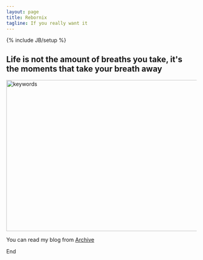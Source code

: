 ```yaml
---
layout: page
title: Rebornix
tagline: If you really want it
---
```

{% include JB/setup %}


## Life is not the amount of breaths you take, it's the moments that take your breath away  ##

<a href="http://www.flickr.com/photos/njukidreborn/8204268671/" title="Flickr 上 njukidreborn 的 keywords"><img src="http://farm9.staticflickr.com/8057/8204268671_bceb0b7347_z.jpg" width="640" height="400" alt="keywords"></a>


You can read my blog from [Archive](/archive.html)

End
